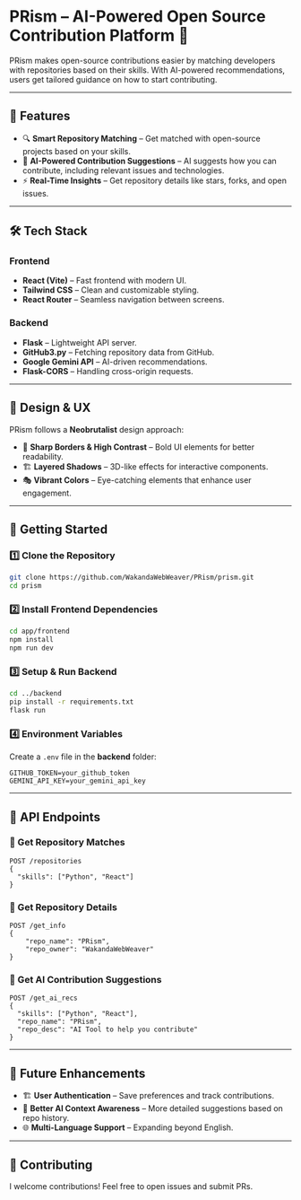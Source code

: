 # PRism – AI-Powered Open Source Contribution Platform 🚀  

PRism makes open-source contributions easier by matching developers with repositories based on their skills. With AI-powered recommendations, users get tailored guidance on how to start contributing.  

---

## 🌟 Features  

- 🔍 **Smart Repository Matching** – Get matched with open-source projects based on your skills.  
- 🤖 **AI-Powered Contribution Suggestions** – AI suggests how you can contribute, including relevant issues and technologies.  
- ⚡ **Real-Time Insights** – Get repository details like stars, forks, and open issues.  
---

## 🛠 Tech Stack  

### Frontend  
- **React (Vite)** – Fast frontend with modern UI.  
- **Tailwind CSS** – Clean and customizable styling.  
- **React Router** – Seamless navigation between screens.  

### Backend  
- **Flask** – Lightweight API server.  
- **GitHub3.py** – Fetching repository data from GitHub.  
- **Google Gemini API** – AI-driven recommendations.  
- **Flask-CORS** – Handling cross-origin requests.  

---

## 🎨 Design & UX  

PRism follows a **Neobrutalist** design approach:  
- 📏 **Sharp Borders & High Contrast** – Bold UI elements for better readability.  
- 🏗 **Layered Shadows** – 3D-like effects for interactive components.  
- 🎭 **Vibrant Colors** – Eye-catching elements that enhance user engagement.  

---

## 🚀 Getting Started  

### 1️⃣ Clone the Repository  
```sh
git clone https://github.com/WakandaWebWeaver/PRism/prism.git
cd prism
```

### 2️⃣ Install Frontend Dependencies  
```sh
cd app/frontend
npm install
npm run dev
```

### 3️⃣ Setup & Run Backend  
```sh
cd ../backend
pip install -r requirements.txt
flask run
```

### 4️⃣ Environment Variables  
Create a `.env` file in the **backend** folder:  
```env
GITHUB_TOKEN=your_github_token
GEMINI_API_KEY=your_gemini_api_key
```

---

## 📡 API Endpoints  

### 🔹 Get Repository Matches  
```http
POST /repositories
{
  "skills": ["Python", "React"]
}
```

### 🔹 Get Repository Details  
```http
POST /get_info 
{
    "repo_name": "PRism",
    "repo_owner": "WakandaWebWeaver"
}
```

### 🔹 Get AI Contribution Suggestions  
```http
POST /get_ai_recs
{
  "skills": ["Python", "React"],
  "repo_name": "PRism",
  "repo_desc": "AI Tool to help you contribute"
}
```

---

## 🎯 Future Enhancements  

- 🏗 **User Authentication** – Save preferences and track contributions.  
- 📡 **Better AI Context Awareness** – More detailed suggestions based on repo history.  
- 🌐 **Multi-Language Support** – Expanding beyond English.  

---

## 💙 Contributing  

I welcome contributions! Feel free to open issues and submit PRs.  
